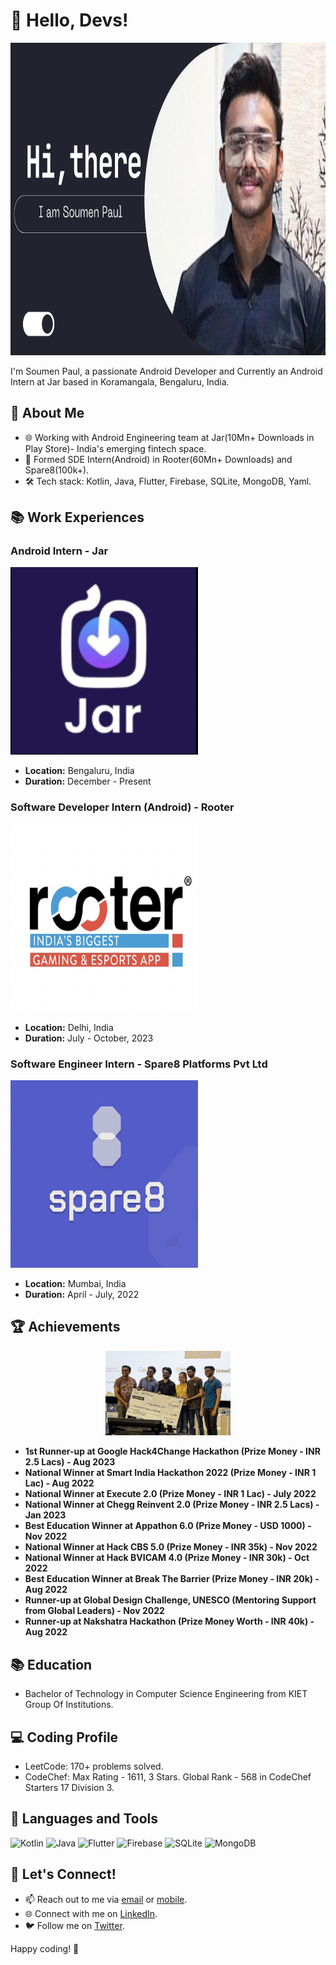 <!-- README.md -->

# 👋 Hello, Devs!

<img src="https://github.com/soumenkp2/images_readme_profile/blob/main/Hi%2Cthere.png" alt="Performance Pod Logo" width="900" height="500">

I'm Soumen Paul, a passionate Android Developer and Currently an Android Intern at Jar based in Koramangala, Bengaluru, India.

## 🚀 About Me

- 🌐 Working with Android Engineering team at Jar(10Mn+ Downloads in Play Store)- India's emerging fintech space. 
- 📱 Formed SDE Intern(Android) in Rooter(60Mn+ Downloads) and Spare8(100k+).
- 🛠️ Tech stack: Kotlin, Java, Flutter, Firebase, SQLite, MongoDB, Yaml.


## 📚 Work Experiences

### Android Intern - Jar

<img src="https://github.com/soumenkp2/images_readme_profile/blob/main/jar.png" alt="Performance Pod Logo" width="300" height="300">

- **Location:** Bengaluru, India
- **Duration:** December - Present

### Software Developer Intern (Android) - Rooter

<img src="https://github.com/soumenkp2/images_readme_profile/blob/main/rooter.png" alt="Rooter Logo" width="300" height="300">

- **Location:** Delhi, India
- **Duration:** July - October, 2023

### Software Engineer Intern - Spare8 Platforms Pvt Ltd

<img src="https://github.com/soumenkp2/images_readme_profile/blob/main/spare8.png" alt="Spare8 Logo" width="300" height="300">

- **Location:** Mumbai, India
- **Duration:** April - July, 2022


## 🏆 Achievements
<div style="display: flex; flex-wrap: wrap; gap: 20px; align-items: center; justify-content: center;">

  <div style="text-align: center; max-width: 200px;">
    <img src="https://github.com/soumenkp2/images_readme_profile/blob/main/hack4change.png" alt="1st Runner-up at Google Hack4Change Hackathon">
  </div>

  <!-- Add similar divs for other achievements -->

</div>

- **1st Runner-up at Google Hack4Change Hackathon (Prize Money - INR 2.5 Lacs) - Aug 2023**
- **National Winner at Smart India Hackathon 2022 (Prize Money - INR 1 Lac) - Aug 2022**
- **National Winner at Execute 2.0 (Prize Money - INR 1 Lac) - July 2022**
- **National Winner at Chegg Reinvent 2.0 (Prize Money - INR 2.5 Lacs) - Jan 2023**
- **Best Education Winner at Appathon 6.0 (Prize Money - USD 1000) - Nov 2022**
- **National Winner at Hack CBS 5.0 (Prize Money - INR 35k) - Nov 2022**
- **National Winner at Hack BVICAM 4.0 (Prize Money - INR 30k) - Oct 2022**
- **Best Education Winner at Break The Barrier (Prize Money - INR 20k) - Aug 2022**
- **Runner-up at Global Design Challenge, UNESCO (Mentoring Support from Global Leaders) - Nov 2022**
- **Runner-up at Nakshatra Hackathon (Prize Money Worth - INR 40k) - Aug 2022**

## 📚 Education

- Bachelor of Technology in Computer Science Engineering from KIET Group Of Institutions.

## 💻 Coding Profile

- LeetCode: 170+ problems solved.
- CodeChef: Max Rating - 1611, 3 Stars. Global Rank - 568 in CodeChef Starters 17 Division 3.

## 🚀 Languages and Tools

![Kotlin](https://img.shields.io/badge/-Kotlin-0095D5?logo=kotlin&logoColor=white&style=for-the-badge)
![Java](https://img.shields.io/badge/-Java-007396?logo=java&logoColor=white&style=for-the-badge)
![Flutter](https://img.shields.io/badge/-Flutter-02569B?logo=flutter&logoColor=white&style=for-the-badge)
![Firebase](https://img.shields.io/badge/-Firebase-FFCA28?logo=firebase&logoColor=black&style=for-the-badge)
![SQLite](https://img.shields.io/badge/-SQLite-003B57?logo=sqlite&logoColor=white&style=for-the-badge)
![MongoDB](https://img.shields.io/badge/-MongoDB-47A248?logo=mongodb&logoColor=white&style=for-the-badge)


## 🚧 Let's Connect!

- 📫 Reach out to me via [email](mailto:soumenkp2@gmail.com) or [mobile](tel:+918077570708).
- 🌐 Connect with me on [LinkedIn](your-linkedin-profile).
- 🐦 Follow me on [Twitter](your-twitter-profile).

Happy coding! 🚀
